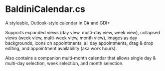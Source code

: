 # BaldiniCalendar.cs
A styleable, Outlook-style calendar in C# and GDI+

Supports expanded views (day view, multi-day view, week view), collapsed views (week view, multi-week view, month view), images as day backgrounds, icons on appointments, all day appointments, drag & drop editing, and appointment availability (aka work hours).

Also contains a companion multi-month calendar that allows single day & multi-day selection, week selection, and month selection.
